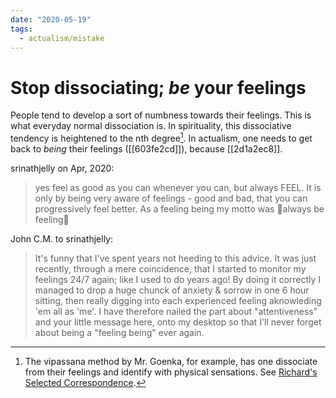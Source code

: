 ```yaml
---
date: "2020-05-19"
tags:
  - actualism/mistake
---
```


# Stop dissociating; *be* your feelings

People tend to develop a sort of numbness towards their feelings. This is what everyday normal dissociation is. In spirituality, this dissociative tendency is heightened to the nth degree[^goenka]. In actualism, one needs to get back to *being* their feelings ([[603fe2cd]]), because [[2d1a2ec8]].

srinathjelly on Apr, 2020:

> yes feel as good as you can whenever you can, but always FEEL. It is only by
  being very aware of feelings - good and bad, that you can progressively feel
  better. As a feeling being my motto was always be feeling

John C.M. to srinathjelly:

> It's funny that I've spent years not heeding to this advice. It was just
  recently, through a mere coincidence, that I started to monitor my feelings
  24/7 again; like I used to do years ago! By doing it correctly I managed to
  drop a huge chunck of anxiety & sorrow in one 6 hour sitting, then really
  digging into each experienced feeling aknowleding 'em all as 'me'. I have
  therefore nailed the part about "attentiveness" and your little message here,
  onto my desktop so that I'll never forget about being a "feeling being" ever
  again.

[^goenka]: The vipassana method by Mr. Goenka, for example, has one dissociate from their feelings and identify with physical sensations. See [Richard's Selected Correspondence](http://www.actualfreedom.com.au/richard/selectedcorrespondence/sc-goenka.htm).
